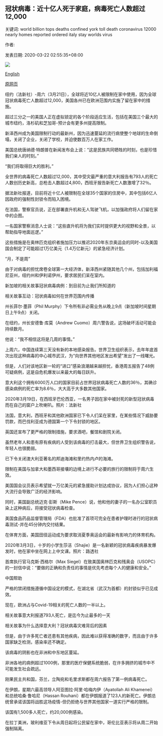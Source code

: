 ## 冠状病毒：近十亿人死于家庭，病毒死亡人数超过12,000

关键词: world billion tops deaths confined york toll death coronavirus 12000 nearly homes reported ordered italy stay worlds virus

作者: 

发表日期: 2020-03-22 02:55:35+08:00

![](https://www.straitstimes.com/sites/default/files/styles/x_large/public/articles/2020/03/22/topshots-topshot-iraq-health-virus-182530.jpg?itok=qU2TNiHU)

[English](Coronavirus%3A%20Nearly%20one%20billion%20confined%20to%20homes%20as%20virus%20death%20toll%20tops%2012%2C000.md)

[原网页](https://www.straitstimes.com/world/united-states/coronavirus-nearly-one-billion-confined-to-homes-as-virus-toll-tops-12000)

纽约（法新社）-周六（3月21日），全球将近10亿人被限制在家中使用，因为全球冠状病毒死亡人数超过12,000，美国各州已在欧洲范围内实施了留在家中的措施。

超过三分之一的美国人正在虚拟锁定的各个阶段适应生活，包括在美国三个最大的城市纽约，洛杉矶和芝加哥-预计会有更多州提高限制。

新泽西州成为美国限制行动的最新州，因为迅速蔓延的流行病使整个地球的生命倒塌，关闭了企业，关闭了学校，并迫使数百万人在家工作。

美国总统唐纳德·特朗普在新闻发布会上说：“这是民族共同牺牲的时刻，也是珍惜我们亲人的时刻。”

“我们将取得巨大的胜利。”

全世界的病毒死亡人数超过12,000，其中受灾最严重的意大利报告有793人的死亡人数创历史新高，总枪击人数超过4,800，西班牙报告新死亡人数激增了32％。

据法新社报道，目前将近十亿人被限制在全球35个国家的住房中，其中包括6亿人因政府的强制性封锁令而陷入困境。

在法国，警察官员说，正在部署直升机和无人驾驶飞机，以加强政府将人们留在家中的企图。

一名国家警察消息人士说：“这些直升机将为我们实时提供更大的视野和全景，以帮助指导地面巡逻。”

这些措施是在奥林匹克组织者施加压力以推迟2020年东京奥运会的同时-以及美国国会制定了可能超过1万亿美元（1.4万亿新元）的紧急经济计划。

“月，不是周”

由于对病毒的担忧席卷全球第一大经济体，新泽西州紧随其他几个州，包括加利福尼亚州，纽约州和伊利诺伊州，要求居民们呆在室内。

新加坡的相关故事冠状病毒病例：到目前为止我们所知道的

相关故事互动：冠状病毒如何在世界范围内传播

州长菲尔·墨菲（Phil Murphy）下令所有非必需业务从晚上9点（新加坡时间星期日上午9点）关闭。

在纽约，州长安德鲁·库莫（Andrew Cuomo）周六警告说，这场破坏活动可能会持续数月。

他说：“我不相信这将是几周的事情。”

上周六，中国连续第三天没有新的本地感染报告。世界卫生组织表示，去年年底首次出现这种病毒的中心城市武汉，为“向世界其他地区发出希望”发出了一线曙光。

但是，人们对该地区新一轮的“进口”感染浪潮越来越担忧，香港周五报告了48例可疑病例，这是自危机爆发以来最大的每日跃升。

意大利这个拥有6000万人口的国家目前占世界冠状病毒死亡人数的36％，其确诊感染病例的死亡率为8.6％，大大高于大多数其他国家。



2020年3月19日，在西班牙巴伦西亚，一名男子因在家中被封死的新型冠状病毒而在自己的窗户上吹喇叭。照片：法新社



法国，意大利，西班牙和其他欧洲国家已下令人们呆在家里，在某些情况下威胁要罚款，而巴伐利亚成为德国第一个下令封锁的地区。

英国还宣布了更严格的限制措施，要求酒吧，餐馆和剧院关闭。

虽然老年人和患有原有疾病的人受到该病毒的打击最大，但世界卫生组织警告说，年轻人也很脆弱。

已下令关闭澳大利亚著名的邦迪海滩和里约热内卢的海滩。

限制在美国与加拿大和墨西哥接壤的边境上进行不必要的旅行的限制将于周六生效。

美国国会议员表示希望就一万亿美元的紧急援助计划达成协议，因为人们担心这种大流行会导致广泛的经济影响。

同时，美国副总统迈克·彭斯（Mike Pence）说，他和他的妻子的一名办公室职员染上这种病后，将接受冠状病毒检查。

美国食品药品监督管理局（FDA）也批准了首项可完全在患者护理时进行的冠状病毒测试-并在45分钟内交付结果。

在体育方面，美国田径运动成为要求取消夏季奥运会的最新有影响力的体育机构。



2020年3月3日，十岁的小学生莎洁（Shajie）是一名新颖的冠状病毒疾病暴发爆发时，他在家中坐在网上上中文课。照片：路透社



首席执行官马克斯·西格尔（Max Siegel）在致美国奥林匹克和残奥会（USOPC）的一封信中说：“要做的正确和负责任的事情是优先考虑每个人的健康和安全。”

中国帮助

严格的禁闭措施遵循中国设定的模式，在湖北省（武汉为首都）的封锁似乎已见成效。

现在，欧洲占与Covid-19相关的死亡人数的一半以上。

相关故事意大利报道793人死亡，是迄今为止最多的一天

相关故事为什么选择意大利？冠状病毒灾难背后的因素

但是，由于许多死亡者还患有其他疾病，因此难以获得准确的数字，而且由于许多国家缺乏检测，感染率还不确定。

该病毒的阴影也在非洲和中东地区蔓延。

非洲各地的病例超过1000例，那里的医疗保健系统脆弱，在许多拥挤的城市中不可能发生社会疏远。

刚果民主共和国，芬兰，立陶宛和毛里求斯都在周六报告了第一例病毒死亡。

在伊朗，星期六最高领导人阿亚图拉·阿里·哈梅内伊（Ayatollah Ali Khamenei）和总统哈桑·鲁哈尼（Hassan Rouhani）都在伊朗报道了123人的新死亡。伊朗总统曾承诺该国将战胜这场疫情-但仍拒绝与世界其他国家一道实行严格的限制。

该国有1,500多人死亡，约20,000例感染。

在拉丁美洲，玻利维亚下令从周日起将公民留在家中，哥伦比亚表示将从周二开始强制隔离。